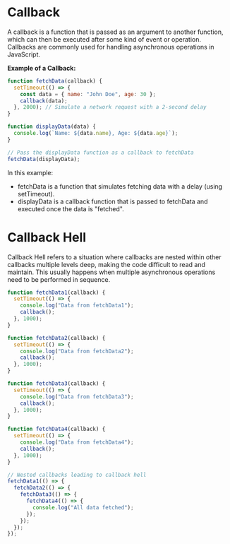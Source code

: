 # Callback

A callback is a function that is passed as an argument to another function, which
can then be executed after some kind of event or operation. Callbacks are
commonly used for handling asynchronous operations in JavaScript.

**Example of a Callback:**

```js
function fetchData(callback) {
  setTimeout(() => {
    const data = { name: "John Doe", age: 30 };
    callback(data);
  }, 2000); // Simulate a network request with a 2-second delay
}

function displayData(data) {
  console.log(`Name: ${data.name}, Age: ${data.age}`);
}

// Pass the displayData function as a callback to fetchData
fetchData(displayData);
```

In this example:

- fetchData is a function that simulates fetching data with a delay (using setTimeout).
- displayData is a callback function that is passed to fetchData and executed once the data is "fetched".

# Callback Hell

Callback Hell refers to a situation where callbacks are nested within other
callbacks multiple levels deep, making the code difficult to read and maintain.
This usually happens when multiple asynchronous operations need to be performed in sequence.

```js
function fetchData1(callback) {
  setTimeout(() => {
    console.log("Data from fetchData1");
    callback();
  }, 1000);
}

function fetchData2(callback) {
  setTimeout(() => {
    console.log("Data from fetchData2");
    callback();
  }, 1000);
}

function fetchData3(callback) {
  setTimeout(() => {
    console.log("Data from fetchData3");
    callback();
  }, 1000);
}

function fetchData4(callback) {
  setTimeout(() => {
    console.log("Data from fetchData4");
    callback();
  }, 1000);
}

// Nested callbacks leading to callback hell
fetchData1(() => {
  fetchData2(() => {
    fetchData3(() => {
      fetchData4(() => {
        console.log("All data fetched");
      });
    });
  });
});
```
